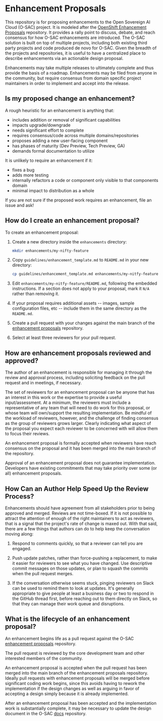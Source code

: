 # Enhancement Proposals

This repository is for proposing enhancements to the Open Sovereign AI Cloud (O-SAC) project. It is modeled after the [OpenShift Enhancement Proposals] repository. It provides a rally point to discuss, debate, and reach consensus for how O-SAC enhancements are introduced. The O-SAC solution is built on top of multiple projects, including both existing third party projects and code produced de novo for O-SAC. Given the breadth of the projects and repositories, it is useful to have a centralized place to describe enhancements via an actionable design proposal.

Enhancements may take multiple releases to ultimately complete and thus provide the basis of a roadmap. Enhancements may be filed from anyone in the community, but require consensus from domain specific project maintainers in order to implement and accept into the release.

[openshift enhancement proposals]: https://github.com/openshift/enhancements

## Is my proposed change an enhancement?

A rough heuristic for an enhancement is anything that:

- includes addition or removal of significant capabilities
- impacts upgrade/downgrade
- needs significant effort to complete
- requires consensus/code across multiple domains/repositories
- proposes adding a new user-facing component
- has phases of maturity (Dev Preview, Tech Preview, GA)
- demands formal documentation to utilize

It is unlikely to require an enhancement if it:

- fixes a bug
- adds more testing
- internally refactors a code or component only visible to that components domain
- minimal impact to distribution as a whole

If you are not sure if the proposed work requires an enhancement, file an issue and ask!

## How do I create an enhancement proposal?

To create an enhancement proposal:

1. Create a new directory inside the `enhancements` directory:

    ```sh
    mkdir enhancements/my-nifty-feature
    ```

2. Copy `guidelines/enhancement_template.md` to `README.md` in your new directory:

    ```sh
    cp guidelines/enhancement_template.md enhancements/my-nitfy-feature/README.md
    ```

3. Edit `enhancements/my-nitfy-feature/README.md`, following the embedded instructions. If a section does not apply to your proposal, mark it `N/A` rather than removing it.

4. If your proposal requires additional assets -- images, sample configuration files, etc -- include them in the same directory as the `README.md`.

5. Create a pull request with your changes against the main branch of the [enhancement proposals] repository.

6. Select at least three reviewers for your pull request.

## How are enhancement proposals reviewed and approved?

The author of an enhancement is responsible for managing it through the review and approval process, including soliciting feedback on the pull request and in meetings, if necessary.

The set of reviewers for an enhancement proposal can be anyone that has an interest in this work or the expertise to provide a useful input/assessment. At a minimum, the reviewers must include a representative of any team that will need to do work for this proposal, or whose team will own/support the resulting implementation. Be mindful of the workload of reviewers, however, and the challenge of finding consensus as the group of reviewers grows larger. Clearly indicating what aspect of the proposal you expect each reviewer to be concerned with will allow them to focus their reviews.

An enhancement proposal is formally accepted when reviewers have reach consensus on the proposal and it has been merged into the main branch of the repository.

Approval of an enhancement proposal does not guarantee implementation. Developers have existing commitments that may take priority over some (or all) enhancement proposals.

## How Can an Author Help Speed Up the Review Process?

Enhancements should have agreement from all stakeholders prior to being approved and merged. Reviews are not time-boxed. If it is not possible to attract the attention of enough of the right maintainers to act as reviewers, that is a signal that the project's rate of change is maxed out. With that said, there are a few things that authors can do to help keep the conversation moving along:

1. Respond to comments quickly, so that a reviewer can tell you are engaged.

2. Push update patches, rather than force-pushing a replacement, to make it easier for reviewers to see what you have changed. Use descriptive commit messages on those updates, or plan to squash the commits when the pull request merges.

3. If the conversation otherwise seems stuck, pinging reviewers on Slack can be used to remind them to look at updates. It's generally appropriate to give people at least a business day or two to respond in the GitHub thread first, before reaching out to them directly on Slack, so that they can manage their work queue and disruptions.

## What is the lifecycle of an enhancement proposal?

An enhancement begins life as a pull request against the O-SAC [enhancement proposals] repository.

[enhancement proposals]: https://github.com/innabox/enhancement-proposals/

The pull request is reviewed by the core development team and other interested members of the community.

An enhancement proposal is accepted when the pull request has been merged into the main branch of the enhancement proposals repository. Ideally pull requests with enhancement proposals will be merged before significant coding work begins, since this avoids having to rework the implementation if the design changes as well as arguing in favor of accepting a design simply because it is already implemented.

After an enhancement proposal has been accepted and the implementation work is substantially complete, it may be necessary to update the design document in the O-SAC [docs] repository.

[docs]: https://github.com/innabox/docs/
